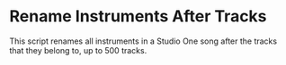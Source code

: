 # Rename Instruments After Tracks

This script renames all instruments in a Studio One song after the tracks that they belong to, up to 500 tracks.
